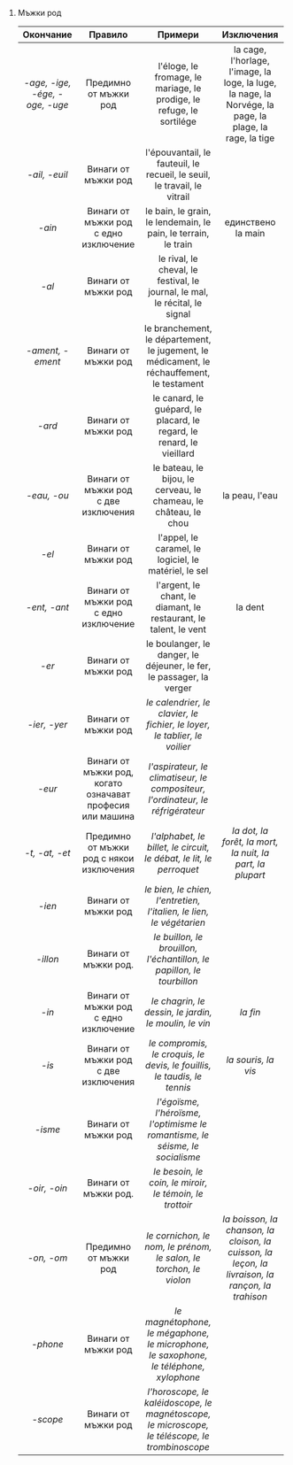 1. Мъжки род
	
	|Окончание|Правило|Примери|Изключения|
	|:---:|:---:|:---:|:---:|
	|*-age, -ige, -ége, -oge, -uge*|Предимно от мъжки род|l'éloge, le fromage, le mariage, le prodige, le refuge, le sortilége|la cage, l'horlage, l'image, la loge, la luge, la nage, la Norvége, la page, la plage, la rage, la tige|
	|*-ail, -euil*|Винаги от мъжки род|l'épouvantail, le fauteuil, le recueil, le seuil, le travail, le vitrail||
	|*-ain*|Винаги от мъжки род с едно изключение|le bain, le grain, le lendemain, le pain, le terrain, le train|единствено la main|
	|*-al*|Винаги от мъжки род|le rival, le cheval, le festival, le journal, le mal, le récital, le signal||
	|*-ament, -ement*|Винаги от мъжки род|le branchement, le département, le jugement, le médicament, le réchauffement, le testament||
	|*-ard*|Винаги от мъжки род|le canard, le guépard, le placard, le regard, le renard, le vieillard||
	|*-eau, -ou*|Винаги от мъжки род с две изключения|le bateau, le bijou, le cerveau, le chameau, le château, le chou|la peau, l'eau|
	|*-el*|Винаги от мъжки род|l'appel, le caramel, le logiciel, le matériel, le sel||
	|*-ent, -ant*|Винаги от мъжки род с едно изключение|l'argent, le chant, le diamant, le restaurant, le talent, le vent|la dent|
	|*-er*|Винаги от мъжки род|le boulanger, le danger, le déjeuner, le fer, le passager, la verger||
	|*-ier, -yer*|Винаги от мъжки род|*le calendrier, le clavier, le fichier, le loyer, le tablier, le voilier*||
	|*-eur*|Винаги от мъжки род, когато означават професия или машина|*l'aspirateur, le climatiseur, le compositeur, l'ordinateur, le réfrigérateur*||
	|*-t, -at, -et*|Предимно от мъжки род с някои изключения|*l'alphabet, le billet, le circuit, le débat, le lit, le perroquet*|*la dot, la forêt, la mort, la nuit, la part, la plupart*|
	|*-ien*|Винаги от мъжки род|*le bien, le chien, l'entretien, l'italien, le lien, le végétarien*||
	|*-illon*|Винаги от мъжки род.|*le buillon, le brouillon, l'échantillon, le papillon, le tourbillon*||
	|*-in*|Винаги от мъжки род с едно изключение|*le chagrin, le dessin, le jardin, le moulin, le vin*|*la fin*|
	|*-is*|Винаги от мъжки род с две изключения|*le compromis, le croquis, le devis, le fouillis, le taudis, le tennis*|*la souris, la vis*|
	|*-isme*|Винаги от мъжки род|*l'égoïsme, l'héroïsme, l'optimisme le romantisme, le séisme, le socialisme*||
	|*-oir, -oin*|Винаги от мъжки род.|*le besoin, le coin, le miroir, le témoin, le trottoir*||
	|*-on, -om*|Предимно от мъжки род|*le cornichon, le nom, le prénom, le salon, le torchon, le violon*|*la boisson, la chanson, la cloison, la cuisson, la leçon, la livraison, la rançon, la trahison*|
	|*-phone*|Винаги от мъжки род|*le magnétophone, le mégaphone, le microphone, le saxophone, le téléphone, xylophone*||
	|*-scope*|Винаги от мъжки род|*l'horoscope, le kaléidoscope, le magnétoscope, le microscope, le téléscope, le trombinoscope*||